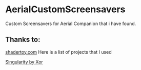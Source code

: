 # AerialCustomScreensavers
Custom Screensavers for Aerial Companion that i have found.

## Thanks to:
[shadertoy.com](https://shadertoy.com/)
Here is a list of projects that I used

[Singularity by Xor](https://www.shadertoy.com/view/3csSWB)
